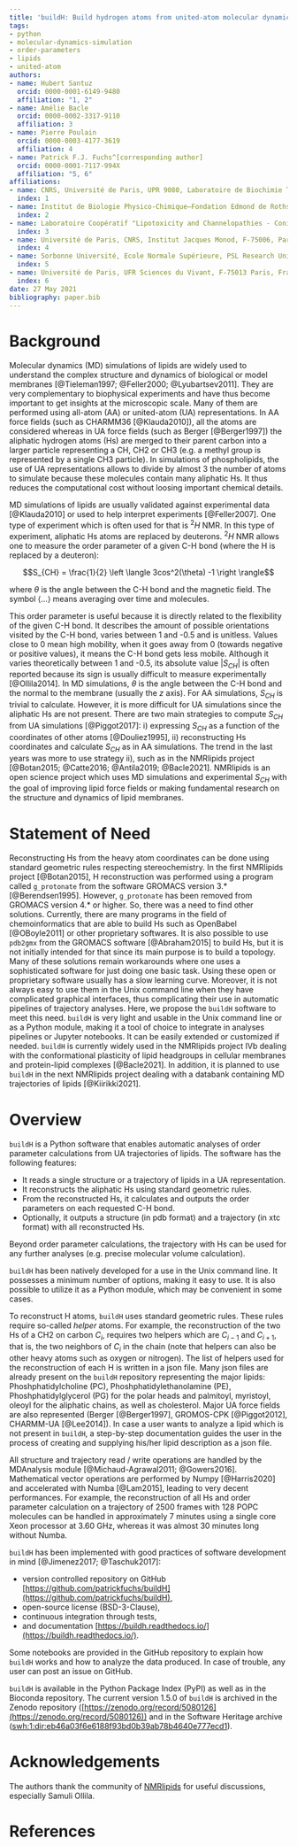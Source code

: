 ```yaml
---
title: 'buildH: Build hydrogen atoms from united-atom molecular dynamics of lipids and calculate the order parameters'
tags:
- python
- molecular-dynamics-simulation
- order-parameters
- lipids
- united-atom
authors:
- name: Hubert Santuz
  orcid: 0000-0001-6149-9480
  affiliation: "1, 2"
- name: Amélie Bacle
  orcid: 0000-0002-3317-9110
  affiliation: 3
- name: Pierre Poulain
  orcid: 0000-0003-4177-3619
  affiliation: 4
- name: Patrick F.J. Fuchs^[corresponding author]
  orcid: 0000-0001-7117-994X
  affiliation: "5, 6"
affiliations:
- name: CNRS, Université de Paris, UPR 9080, Laboratoire de Biochimie Théorique, 13 Rue Pierre et Marie Curie, F-75005 Paris, France
  index: 1
- name: Institut de Biologie Physico-Chimique–Fondation Edmond de Rothschild, PSL Research University, Paris, France
  index: 2
- name: Laboratoire Coopératif "Lipotoxicity and Channelopathies - ConicMeds", Université de Poitiers, F-86000 Poitiers, France
  index: 3
- name: Université de Paris, CNRS, Institut Jacques Monod, F-75006, Paris, France
  index: 4
- name: Sorbonne Université, Ecole Normale Supérieure, PSL Research University, CNRS, Laboratoire des Biomolécules (LBM), F-75005 Paris, France
  index: 5
- name: Université de Paris, UFR Sciences du Vivant, F-75013 Paris, France
  index: 6
date: 27 May 2021
bibliography: paper.bib
---
```


# Background

Molecular dynamics (MD) simulations of lipids are widely used to understand the complex structure and dynamics of biological or model membranes [@Tieleman1997; @Feller2000; @Lyubartsev2011]. They are very complementary to biophysical experiments and have thus become important to get insights at the microscopic scale. Many of them are performed using all-atom (AA) or united-atom (UA) representations. In AA force fields (such as CHARMM36 [@Klauda2010]), all the atoms are considered whereas in UA force fields (such as Berger [@Berger1997]) the aliphatic hydrogen atoms (Hs) are merged to their parent carbon into a larger particle representing a CH, CH2 or CH3 (e.g. a methyl group is represented by a single CH3 particle). In simulations of phospholipids, the use of UA representations allows to divide by almost 3 the number of atoms to simulate because these molecules contain many aliphatic Hs. It thus reduces the computational cost without loosing important chemical details.

MD simulations of lipids are usually validated against experimental data [@Klauda2010] or used to help interpret experiments [@Feller2007]. One type of experiment which is often used for that is $^2H$ NMR. In this type of experiment, aliphatic Hs atoms are replaced by deuterons. $^2H$ NMR allows one to measure the order parameter of a given C-H bond (where the H is replaced by a deuteron):

$$S_{CH} = \frac{1}{2} \left \langle 3cos^2(\theta) -1 \right \rangle$$

where $\theta$ is the angle between the C-H bond and the magnetic field. The symbol $\langle ... \rangle$ means averaging over time and molecules.

This order parameter is useful because it is directly related to the flexibility of the given C-H bond. It describes the amount of possible orientations visited by the C-H bond, varies between 1 and -0.5 and is unitless. Values close to 0 mean high mobility, when it goes away from 0 (towards negative or positive values), it means the C-H bond gets less mobile. Although it varies theoretically between 1 and -0.5, its absolute value $\lvert S_{CH} \rvert$ is often reported because its sign is usually difficult to measure experimentally [@Ollila2014]. In MD simulations, $\theta$ is the angle between the C-H bond and the normal to the membrane (usually the $z$ axis). For AA simulations, $S_{CH}$ is trivial to calculate. However, it is more difficult for UA simulations since the aliphatic Hs are not present. There are two main strategies to compute $S_{CH}$ from UA simulations [@Piggot2017]: i) expressing $S_{CH}$ as a function of the coordinates of other atoms [@Douliez1995], ii) reconstructing Hs coordinates and calculate $S_{CH}$ as in AA simulations. The trend in the last years was more to use strategy ii), such as in the NMRlipids project [@Botan2015; @Catte2016; @Antila2019; @Bacle2021]. NMRlipids is an open science project which uses MD simulations and experimental $S_{CH}$ with the goal of improving lipid force fields or making fundamental research on the structure and dynamics of lipid membranes.

# Statement of Need

Reconstructing Hs from the heavy atom coordinates can be done using standard geometric rules respecting stereochemistry. In the first NMRlipids project [@Botan2015], H reconstruction was performed using a program called `g_protonate` from the software GROMACS version 3.* [@Berendsen1995]. However, `g_protonate` has been removed from GROMACS version 4.* or higher. So, there was a need to find other solutions. Currently, there are many programs in the field of chemoinformatics that are able to build Hs such as OpenBabel [@OBoyle2011] or other proprietary softwares. It is also possible to use `pdb2gmx` from the GROMACS software [@Abraham2015] to build Hs, but it is not initially intended for that since its main purpose is to build a topology. Many of these solutions remain workarounds where one uses a sophisticated software for just doing one basic task. Using these open or proprietary software usually has a slow learning curve. Moreover, it is not always easy to use them in the Unix command line when they have complicated graphical interfaces, thus complicating their use in automatic pipelines of trajectory analyses.
Here, we propose the `buildH` software to meet this need. `buildH` is very light and usable in the Unix command line or as a Python module, making it a tool of choice to integrate in analyses pipelines or Jupyter notebooks. It can be easily extended or customized if needed. `buildH` is currently widely used in the NMRlipids project IVb dealing with the conformational plasticity of lipid headgroups in cellular membranes and protein-lipid complexes [@Bacle2021]. In addition, it is planned to use `buildH` in the next NMRlipids project dealing with a databank containing MD trajectories of lipids [@Kiirikki2021].

# Overview

`buildH` is a Python software that enables automatic analyses of order parameter calculations from UA trajectories of lipids. The software has the following features:

- It reads a single structure or a trajectory of lipids in a UA representation.
- It reconstructs the aliphatic Hs using standard geometric rules.
- From the reconstructed Hs, it calculates and outputs the order parameters on each requested C-H bond.
- Optionally, it outputs a structure (in pdb format) and a trajectory (in xtc format) with all reconstructed Hs.

Beyond order parameter calculations, the trajectory with Hs can be used for any further analyses (e.g. precise molecular volume calculation).

`buildH` has been natively developed for a use in the Unix command line. It possesses a minimum number of options, making it easy to use. It is also possible to utilize it as a Python module, which may be convenient in some cases.

To reconstruct H atoms, `buildH` uses standard geometric rules. These rules require so-called *helper* atoms. For example, the reconstruction of the two Hs of a CH2 on carbon $C_i$, requires two helpers which are $C_{i-1}$ and $C_{i+1}$, that is, the two neighbors of $C_i$ in the chain (note that helpers can also be other heavy atoms such as oxygen or nitrogen). The list of helpers used for the reconstruction of each H is written in a json file. Many json files are already present on the `buildH` repository representing the major lipids: Phoshphatidylcholine (PC), Phoshphatidylethanolamine (PE), Phoshphatidylglycerol (PG) for the polar heads and palmitoyl, myristoyl, oleoyl for the aliphatic chains, as well as cholesterol. Major UA force fields are also represented (Berger [@Berger1997], GROMOS-CPK [@Piggot2012], CHARMM-UA [@Lee2014]). In case a user wants to analyze a lipid which is not present in `buildH`, a step-by-step documentation guides the user in the process of creating and supplying his/her lipid description as a json file.

All structure and trajectory read / write operations are handled by the MDAnalysis module [@Michaud-Agrawal2011; @Gowers2016]. Mathematical vector operations are performed by Numpy [@Harris2020] and accelerated with Numba [@Lam2015], leading to very decent performances. For example, the reconstruction of all Hs and order parameter calculation on a trajectory of 2500 frames with 128 POPC molecules can be handled in approximately 7 minutes using a single core Xeon processor at 3.60 GHz, whereas it was almost 30 minutes long without Numba.

`buildH` has been implemented with good practices of software development in mind [@Jimenez2017; @Taschuk2017]:

- version controlled repository on GitHub [https://github.com/patrickfuchs/buildH](https://github.com/patrickfuchs/buildH),
- open-source license (BSD-3-Clause),
- continuous integration through tests,
- and documentation [https://buildh.readthedocs.io/](https://buildh.readthedocs.io/).

Some notebooks are provided in the GitHub repository to explain how `buildH` works and how to analyze the data produced. In case of trouble, any user can post an issue on GitHub.

`buildH` is available in the Python Package Index (PyPI) as well as in the Bioconda repository. The current version 1.5.0 of `buildH` is archived in the Zenodo repository ([https://zenodo.org/record/5080126](https://zenodo.org/record/5080126)) and in the Software Heritage archive ([swh:1:dir:eb46a03f6e6188f93bd0b39ab78b4640e777ecd1](https://archive.softwareheritage.org/swh:1:dir:eb46a03f6e6188f93bd0b39ab78b4640e777ecd1;origin=https://github.com/patrickfuchs/buildH;visit=swh:1:snp:ce3e8efd06ea951364d1f5ee26cbd5776c117dc3;anchor=swh:1:rel:980b3a2f1332d172230eaf74a05bbfc9145b1266)).

# Acknowledgements

The authors thank the community of [NMRlipids](http://nmrlipids.blogspot.com/) for useful discussions, especially Samuli Ollila.

# References

